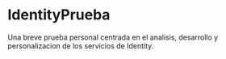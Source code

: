 # IdentityPrueba
 Una breve prueba personal centrada en el analisis, desarrollo y personalizacion de los servicios de Identity.
